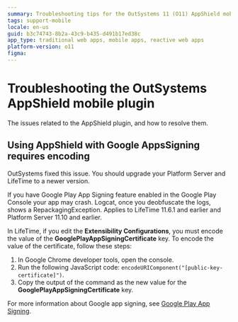 ```yaml
---
summary: Troubleshooting tips for the OutSystems 11 (O11) AppShield mobile plugin with Google AppsSigning are detailed, including encoding requirements and updates.
tags: support-mobile
locale: en-us
guid: b3c74743-8b2a-43c9-b435-d491b17ed38c
app_type: traditional web apps, mobile apps, reactive web apps
platform-version: o11
figma:
---
```


# Troubleshooting the OutSystems AppShield mobile plugin

The issues related to the AppShield plugin, and how to resolve them.

## Using AppShield with Google AppsSigning requires encoding

<div class="info" markdown="1">

OutSystems fixed this issue. You should upgrade your Platform Server and LifeTime to a newer version.

</div>

If you have Google Play App Signing feature enabled in the Google Play Console your app may crash. Logcat, once you deobfuscate the logs, shows a RepackagingException. Applies to LifeTime 11.6.1 and earlier and Platform Server 11.10 and earlier.

In LifeTime, if you edit the **Extensibility Configurations**, you must encode the value of the  **GooglePlayAppSigningCertificate** key. To encode the value of the certificate, follow these steps:

1. In Google Chrome developer tools, open the console.
2. Run the following JavaScript code: `encodeURIComponent("[public-key-certificate]")`.
3. Copy the output of the command as the new value for the **GooglePlayAppSigningCertificate** key.

For more information about Google app signing, see [Google Play App Signing](https://developer.android.com/studio/publish/app-signing#app-signing-google-play).
